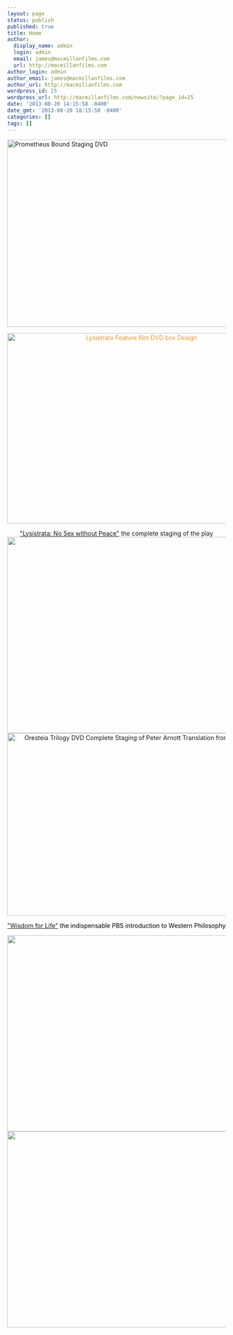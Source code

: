 ```yaml
---
layout: page
status: publish
published: true
title: Home
author:
  display_name: admin
  login: admin
  email: james@macmillanfilms.com
  url: http://macmillanfilms.com
author_login: admin
author_email: james@macmillanfilms.com
author_url: http://macmillanfilms.com
wordpress_id: 25
wordpress_url: http://macmillanfilms.com/newsite/?page_id=25
date: '2013-08-20 14:15:58 -0400'
date_gmt: '2013-08-20 18:15:58 -0400'
categories: []
tags: []
---
```

<p><a href="{{ site.baseurl }}/programs/prometheus-bound/"><img class="alignnone size-large wp-image-320" src="https://macmillancdn.appspot.com/wp-content/uploads/2015/04/Prometheus-Bound-Staging-DVD-1024x732.jpg" alt="Prometheus Bound Staging DVD" width="604" height="432" /></a></p>
<p style="text-align: center;"><a style="color: #ea9629;" title="Feature Film Lysistrata" href="/programs/feature-film-lysistrata/"><img class="aligncenter wp-image-227 size-large" src="https://macmillancdn.appspot.com/wp-content/uploads/2014/01/Lysistrata-Feature-FILM-3D-DVD-PACKAGE-1024x744.jpg" alt="Lysistrata Feature film DVD box Design" width="604" height="439" /></a></p>
<p style="text-align: center;"><a href="{{ site.baseurl }}/programs/lysistrata-staging/">"Lysistrata: No Sex without Peace"</a> the complete staging of the play<a href="{{ site.baseurl }}/programs/lysistrata-staging/"><img class="aligncenter" src="https://www.macmillanfilms.com/images/3DLysistratawithRearSm.jpg" alt="" width="648" height="452" border="0" /></a><a title="The Oresteia" href="/programs/the-oresteia/"><img class="alignnone wp-image-245 size-large" src="https://macmillancdn.appspot.com/wp-content/uploads/2014/04/3D-Oresteia-withRearLarge-1024x714.jpg" alt="Oresteia Trilogy DVD Complete Staging of Peter Arnott Translation from the Greek" width="604" height="421" /></a></p>
<p style="text-align: center;"><a title="WISDOM FOR LIFE" href="/programs/western-philosophy/">"Wisdom for Life"</a><span style="color: #000000;"> the indispensable PBS introduction to Western Philosophy</span></p>
<p><a title="Western Philosophy" href="/programs/western-philosophy/"><img class="aligncenter" src="https://www.macmillanfilms.com/images/3DWisdomwithRearSm.jpg" alt="" width="648" height="452" border="0" /></a><a href="{{ site.baseurl }}/programs/the-bacchae/"><img class="aligncenter" src="https://www.macmillanfilms.com/images/3DBacchaewithRearSm.jpg" alt="" width="648" height="452" border="0" /></a></p>
